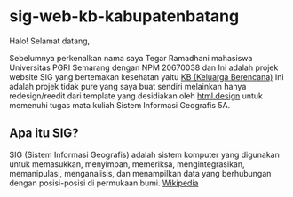 # sig-web-kb-kabupatenbatang

Halo! Selamat datang,

Sebelumnya perkenalkan nama saya Tegar Ramadhani mahasiswa Universitas PGRI Semarang dengan NPM 20670038 dan Ini adalah projek website SIG yang bertemakan kesehatan yaitu [KB (Keluarga Berencana)](https://id.wikipedia.org/wiki/Keluarga_Berencana) Ini adalah projek tidak pure yang saya buat sendiri melainkan hanya redesign/reedit dari template yang desidiakan oleh [html.design](https://html.design/) untuk memenuhi tugas mata kuliah Sistem Informasi Geografis 5A.

## Apa itu SIG?

SIG (Sistem Informasi Geografis) adalah sistem komputer yang digunakan untuk memasukkan, menyimpan, memeriksa, mengintegrasikan, memanipulasi, menganalisis, dan menampilkan data yang berhubungan dengan posisi-posisi di permukaan bumi. [Wikipedia](https://id.wikipedia.org/wiki/Sistem_informasi_geografis)
